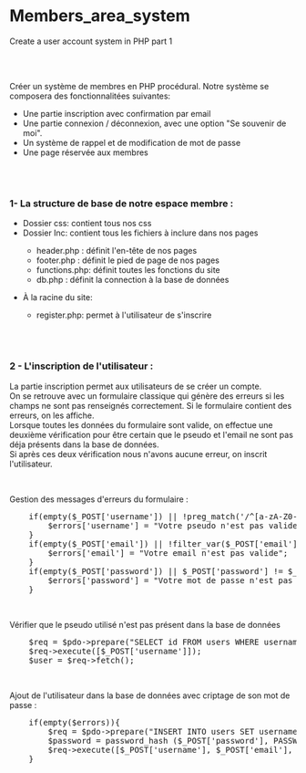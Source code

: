 # Members_area_system
Create a user account system in PHP part 1


<br><br>


<p>
  Créer un système de membres en PHP procédural. Notre système se composera des fonctionnalitées suivantes:
</p>
<ul>
    <li>Une partie inscription avec confirmation par email</li>
    <li>Une partie connexion / déconnexion, avec une option "Se souvenir de moi".</li>
    <li>Un système de rappel et de modification de mot de passe</li>
    <li>Une page réservée aux membres</li>
</ul>




<br><br>




<h3>1- La structure de base de notre espace membre :</h3>
<ul>
    <li>Dossier css: contient tous nos css</li>      
    <li>Dossier Inc: contient tous les fichiers à inclure dans nos pages</li>       
    <ul>
        <li>header.php :  définit l'en-tête de nos pages</li>
        <li>footer.php :  définit le pied de page de nos pages</li>
        <li>functions.php: définit toutes les fonctions du site</li>
        <li>db.php : définit la connection à la base de données</li>
    </ul>
</ul>
<ul>
    <li>À la racine du site:</li>
    <ul>
        <li>register.php: permet à l'utilisateur de s'inscrire</li>    
    </ul>
</ul>




<br><br>




<h3>2 - L'inscription de l'utilisateur :</h3>

<p>
    La partie inscription permet aux utilisateurs de se créer un compte.<br>
    On se retrouve avec un formulaire classique qui génère des erreurs si les champs ne sont pas renseignés correctement. Si le formulaire contient des erreurs, on les affiche.<br>
    Lorsque toutes les données du formulaire sont valide, on effectue une deuxième vérification pour être certain que le pseudo et l'email ne sont pas déja présents dans la base de données.<br>
    Si après ces deux vérification nous n'avons aucune erreur, on inscrit l'utilisateur.<br>
</p>


<br>


<p>Gestion des messages d'erreurs du formulaire : </p>
<pre>
    if(empty($_POST['username']) || !preg_match('/^[a-zA-Z0-9_]+$/', $_POST['username'])){
        $errors['username'] = "Votre pseudo n'est pas valide";
    }
    if(empty($_POST['email']) || !filter_var($_POST['email'], FILTER_VALIDATE_EMAIL)){
        $errors['email'] = "Votre email n'est pas valide";
    }
    if(empty($_POST['password']) || $_POST['password'] != $_POST['password_confirm']){
        $errors['password'] = "Votre mot de passe n'est pas valide";
    }
</pre>


<br>


<p>Vérifier que le pseudo utilisé n'est pas présent dans la base de données</p>
<pre>
    $req = $pdo->prepare("SELECT id FROM users WHERE username = ?");
    $req->execute([$_POST['username']]);
    $user = $req->fetch();
</pre>


<br>


<p>Ajout de l'utilisateur dans la base de données avec criptage de son mot de passe :</p>
<pre>
    if(empty($errors)){
        $req = $pdo->prepare("INSERT INTO users SET username = ?, email = ?, password = ?");
        $password = password_hash ($_POST['password'], PASSWORD_BCRYPT);
        $req->execute([$_POST['username'], $_POST['email'], $password]);
    }
</pre>
